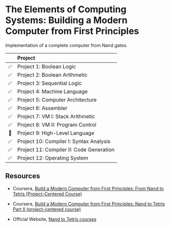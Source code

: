 # The Elements of Computing Systems: Building a Modern Computer from First Principles

Implementation of a complete computer from Nand gates.

|                    |      Project     |
| :----------------: |:-----------------|
| :white_check_mark: | Project 1: Boolean Logic |
| :white_check_mark: | Project 2: Boolean Arithmetic |
| :white_check_mark: | Project 3: Sequential Logic |
| :white_check_mark: | Project 4: Machine Language |
| :white_check_mark: | Project 5: Computer Architecture |
| :white_check_mark: | Project 6: Assembler |
| :white_check_mark: | Project 7: VM I: Stack Arithmetic |
| :white_check_mark: | Project 8: VM II: Program Control |
| :no_entry_sign:    | Project 9: High-Level Language |
| :white_check_mark: | Project 10: Compiler I: Syntax Analysis |
| :white_check_mark: | Project 11: Compiler II: Code Generation |
| :white_check_mark: | Project 12: Operating System |

## Resources
* Coursera, [Build a Modern Computer from First Principles: From Nand to Tetris (Project-Centered Course)
](https://www.coursera.org/learn/build-a-computer)

* Coursera, [Build a Modern Computer from First Principles: Nand to Tetris Part II (project-centered course)](https://www.coursera.org/learn/nand2tetris2)

* Official Website, [Nand to Tetris courses](https://www.nand2tetris.org)

